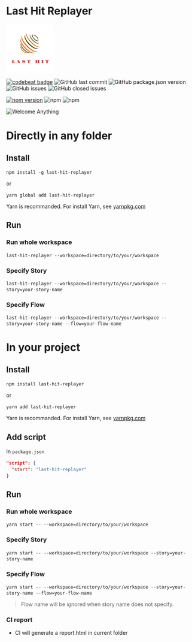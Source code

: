 # Last Hit Replayer
![Last Hit logo](icons/128x128.png)

<!-- ![Travis (.org) branch](https://img.shields.io/travis/last-hit-aab/last-hit/master) -->
[![codebeat badge](https://codebeat.co/badges/f3316c83-a06b-4307-b50a-3af48fab9ac3)](https://codebeat.co/projects/github-com-last-hit-aab-last-hit-master)
![GitHub last commit](https://img.shields.io/github/last-commit/last-hit-aab/last-hit)
![GitHub package.json version](https://img.shields.io/github/package-json/v/last-hit-aab/last-hit)
![GitHub issues](https://img.shields.io/github/issues/last-hit-aab/last-hit)
![GitHub closed issues](https://img.shields.io/github/issues-closed/last-hit-aab/last-hit)

[![npm version](https://badge.fury.io/js/last-hit-replayer.svg)](https://badge.fury.io/js/last-hit-replayer)
![npm](https://img.shields.io/npm/dw/last-hit-replayer)
![npm](https://img.shields.io/npm/dm/last-hit-replayer)

![Welcome Anything](https://img.shields.io/badge/welcome-anything-orange)

# Directly in any folder
## Install

```
npm install -g last-hit-replayer
```

or

```
yarn global add last-hit-replayer
```

Yarn is recommanded. For install Yarn, see [yarnpkg.com](https://yarnpkg.com/)

## Run

### Run whole workspace
```
last-hit-replayer --workspace=directory/to/your/workspace
```

### Specify Story
```
last-hit-replayer --workspace=directory/to/your/workspace --story=your-story-name
```

### Specify Flow
```
last-hit-replayer --workspace=directory/to/your/workspace --story=your-story-name --flow=your-flow-name
```


# In your project
## Install

```
npm install last-hit-replayer
```

or

```
yarn add last-hit-replayer
```

Yarn is recommanded. For install Yarn, see [yarnpkg.com](https://yarnpkg.com/)

## Add script

In `package.json`
```json
"script": {
  "start": "last-hit-replayer"
}
```

## Run

### Run whole workspace
```
yarn start -- --workspace=directory/to/your/workspace
```

### Specify Story
```
yarn start -- --workspace=directory/to/your/workspace --story=your-story-name
```

### Specify Flow
```
yarn start -- --workspace=directory/to/your/workspace --story=your-story-name --flow=your-flow-name
```

> Flow name will be ignored when story name does not specify.

### CI report 

- CI will generate a report.html in current folder 
